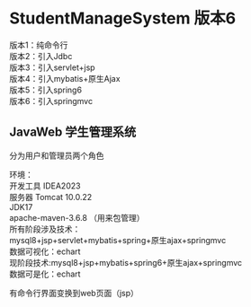 # StudentManageSystem 版本6     
  
版本1：纯命令行  
版本2：引入Jdbc  
版本3：引入servlet+jsp  
版本4：引入mybatis+原生Ajax  
版本5：引入spring6  
版本6：引入springmvc
## JavaWeb 学生管理系统  
分为用户和管理员两个角色  

环境：  
开发工具 IDEA2023   
服务器 Tomcat 10.0.22  
JDK17   
apache-maven-3.6.8 （用来包管理）      
所有阶段涉及技术：  
    mysql8+jsp+servlet+mybatis+spring+原生ajax+springmvc  
    数据可视化：echart    
现阶段技术:mysql8+jsp+mybatis+spring6+原生ajax+springmvc  
    数据可是化：echart  

有命令行界面变换到web页面（jsp）
